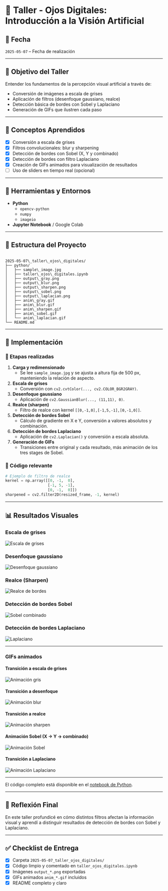 # 🧪 Taller - Ojos Digitales: Introducción a la Visión Artificial

## 📅 Fecha
`2025-05-07` – Fecha de realización

---

## 🎯 Objetivo del Taller

Entender los fundamentos de la percepción visual artificial a través de:
- Conversión de imágenes a escala de grises  
- Aplicación de filtros (desenfoque gaussiano, realce)  
- Detección básica de bordes con Sobel y Laplaciano  
- Generación de GIFs que ilustren cada paso  

---

## 🧠 Conceptos Aprendidos

- [x] Conversión a escala de grises  
- [x] Filtros convolucionales: blur y sharpening  
- [x] Detección de bordes con Sobel (X, Y y combinado)  
- [x] Detección de bordes con filtro Laplaciano  
- [x] Creación de GIFs animados para visualización de resultados  
- [ ] Uso de sliders en tiempo real (opcional)  

---

## 🔧 Herramientas y Entornos

- **Python**  
  - `opencv-python`  
  - `numpy`  
  - `imageio`  
- **Jupyter Notebook** / Google Colab  

---

## 📁 Estructura del Proyecto

```

2025-05-07\_taller\_ojos\_digitales/
├── python/
│   ├── sample\_image.jpg
│   ├── taller\_ojos\_digitales.ipynb
│   ├── output\_gray.png
│   ├── output\_blur.png
│   ├── output\_sharpen.png
│   ├── output\_sobel.png
│   ├── output\_laplacian.png
│   ├── anim\_gray.gif
│   ├── anim\_blur.gif
│   ├── anim\_sharpen.gif
│   ├── anim\_sobel.gif
│   └── anim\_laplacian.gif
└── README.md

````

---

## 🧪 Implementación

### 🔹 Etapas realizadas

1. **Carga y redimensionado**  
   - Se lee `sample_image.jpg` y se ajusta a altura fija de 500 px, manteniendo la relación de aspecto.  
2. **Escala de grises**  
   - Conversión con `cv2.cvtColor(..., cv2.COLOR_BGR2GRAY)`.  
3. **Desenfoque gaussiano**  
   - Aplicación de `cv2.GaussianBlur(..., (11,11), 0)`.  
4. **Realce (sharpen)**  
   - Filtro de realce con kernel `[[0,-1,0],[-1,5,-1],[0,-1,0]]`.  
5. **Detección de bordes Sobel**  
   - Cálculo de gradiente en X e Y, conversión a valores absolutos y combinación.  
6. **Detección de bordes Laplaciano**  
   - Aplicación de `cv2.Laplacian()` y conversión a escala absoluta.  
7. **Generación de GIFs**  
   - Transiciones entre original y cada resultado, más animación de los tres stages de Sobel.

### 🔹 Código relevante

```python
# Ejemplo de filtro de realce
kernel = np.array([[0, -1,  0],
                   [-1, 5, -1],
                   [0, -1,  0]])
sharpened = cv2.filter2D(resized_frame, -1, kernel)
````

---

## 📊 Resultados Visuales

### Escala de grises

![Escala de grises](python/output_gray.png)

### Desenfoque gaussiano

![Desenfoque gaussiano](python/output_blur.png)

### Realce (Sharpen)

![Realce de bordes](python/output_sharpen.png)

### Detección de bordes Sobel

![Sobel combinado](python/output_sobel.png)

### Detección de bordes Laplaciano

![Laplaciano](python/output_laplacian.png)

---

### GIFs animados

#### Transición a escala de grises

![Animación gris](python/anim_gray.gif)

#### Transición a desenfoque

![Animación blur](python/anim_blur.gif)

#### Transición a realce

![Animación sharpen](python/anim_sharpen.gif)

#### Animación Sobel (X → Y → combinado)

![Animación Sobel](python/anim_sobel.gif)

#### Transición a Laplaciano

![Animación Laplaciano](python/anim_laplacian.gif)

---

El código completo está disponible en el [notebook de Python](python/taller_ojos_digitales.ipynb).

---

## 💬 Reflexión Final

En este taller profundicé en cómo distintos filtros afectan la información visual y aprendí a distinguir resultados de detección de bordes con Sobel y Laplaciano.

---

## ✅ Checklist de Entrega

* [x] Carpeta `2025-05-07_taller_ojos_digitales/`
* [x] Código limpio y comentado en `taller_ojos_digitales.ipynb`
* [x] Imágenes `output_*.png` exportadas
* [x] GIFs animados `anim_*.gif` incluidos
* [x] README completo y claro